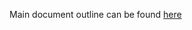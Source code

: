 Main document outline can be found [here](https://paper.dropbox.com/doc/It-Works-on-My-Machine-or-Hello-Docker-CSAUlZgUMpNU2C30exNzH)
